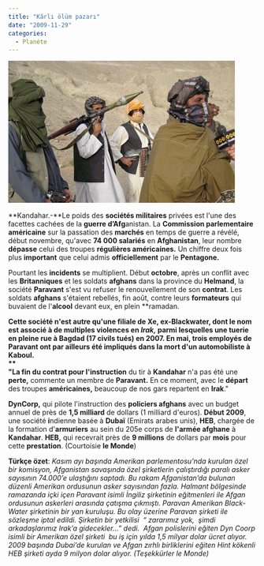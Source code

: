 ```yaml
---
title: "Kârlı ölüm pazarı"
date: "2009-11-29"
categories: 
  - Planéte
---
```


**![](../uploads/image/taliban.jpg)**

**Kandahar.-**Le poids des **sociétés militaires** privées est l'une des facettes cachées de la **guerre d’Afg**anistan. La **Commission parlementaire américaine** sur la passation des **marchés** en temps de guerre a révélé, début novembre, qu'avec **74 000 salariés** en **Afghanistan**, leur nombre **dépasse** celui des troupes **régulières américaines.** Un chiffre deux fois plus **important** que celui admis **officiellement** par le **Pentagone.**

Pourtant les **incidents** se multiplient. Début **octobre**, après un conflit avec les **Britanniques** et les soldats **afghans** dans la province du **Helmand**, la société **Paravant** s'est vu refuser le renouvellement de son **contrat**. Les soldats **afghans** s'étaient rebellés, fin août, contre leurs **formateurs** qui buvaient de l'**alcool** devant eux, en plein **ramadan.  
  
**Cette **société** n'est autre qu'une filiale de Xe, **ex-Blackwater**, dont le nom est **associé** à de multiples **violences** en _Irak,_ parmi lesquelles une **tuerie** en pleine rue à **Bagdad** (17 civils tués) en 2007. En mai, trois **employés** de **Paravant** ont par ailleurs été **impliqués** dans la mort d'un **automobiliste** à **Kaboul.  
**  
"La fin du contrat pour l'i**nstruction** du tir à **Kandahar** n'a pas été une **perte,** commente un membre de **Paravant.** En ce moment, avec le **départ** des troupes **américaines,** beaucoup de nos gars repartent en **Irak**."  
  
**DynCorp,** qui pilote l'instruction des **policiers afghans** avec un budget annuel de près de **1,5 milliard** de dollars (1 milliard d'euros). **Début 2009**, une société **i**ndienne basée à **Dubaï** (Emirats arabes unis), **HEB**, chargée de la formation d'**armuriers** au sein du 205e corps de **l'armée afghane** à **Kandahar**. **HEB,** qui recevrait près de **9 millions** de dollars par **mois** pour cette **prestation**. (Courtoisie **le Monde**)  
  
**Türkçe özet**: _Kasım ayı başında Amerikan parlementosu’nda kurulan özel bir komisyon, Afganistan savaşında özel şirketlerin çalıştırdığı paralı asker sayısının 74.000’e ulaştığını saptadı. Bu rakam Afganistan’da bulunan düzenli Amerikan ordusunun asker sayısından fazla. Halmant bölgesinde ramazanda içki içen Paravant isimli İngiliz şirketinin eğitmenleri ile Afgan ordusunun askerleri arasında çatışma çıkmıştı. Paravan Amerikan Black-Water şirketinin bir yan kuruluşu. Bu olay üzerine Paravan şirketi ile sözleşme iptal edildi. Şirketin bir yetkilisi  “ zararımız yok,  şimdi arkadaşlarımız Irak’a gidecekler…” dedi.  Afgan polislerini eğiten Dyn Coorp isimli bir Amerikan özel şirketi  bu iş için yılda 1,5 milyar dolar ücret alıyor. 2009 başında Dubai’de kurulan ve Afgan zırhlı birliklerini eğiten Hint kökenli HEB şirketi ayda 9 milyon dolar alıyor. (Teşekkürler le Monde)_
